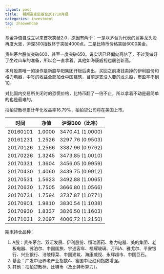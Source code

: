 ```yaml
---
layout: post
title:  朝闻道家庭基金201710月报
categories: investment
tag: zhaowendao
---
```

基金净值自成立以来首次突破2.0，原因有两个：一是以茅台为代表的蓝筹龙头股再度大涨，沪深300指数终于突破4000点，二是比特币价格突破6000美金。

贵州茅台股价突破600，甚至一度突破650。说实话已经偏向高估了，不过我做好了坐过山车的准备，所以会一直拿着。其他如海康威视也屡创新高。

本月股票唯一的操作是新股华阳集团开板后卖出，买回之前凑钱卖掉的伊利股份和格力电器，中签的收益全部加仓中国建筑，目前是支没人要的龙头股，市盈率不到10。

对比国内交易所关闭时的恐慌价格，比特币翻了一倍不止，所以拿着不动是最简单的也是最难的。

拍拍贷散标累计年化收益率16.79%，拍拍贷公司将在美国上市。

| 时间       | 净值     | 沪深300（比率）        |
| -------- | ------ | ---------------- |
| 20160101 | 1.0000 | 3470.41 (1.0000) |
| 20161231 | 1.2526 | 3297.76 (0.9503) |
| 20170126 | 1.2566 | 3387.96 (0.9762) |
| 20170226 | 1.3245 | 3473.85 (1.0010) |
| 20170331 | 1.3604 | 3456.05 (0.9959) |
| 20170430 | 1.4060 | 3439.75 (0.9912) |
| 20170531 | 1.5623 | 3492.88 (1.0065) |
| 20170630 | 1.7505 | 3666.80 (1.0566) |
| 20170731 | 1.7594 | 3737.87 (1.0771) |
| 20170901 | 1.9810 | 3830.54 (1.1038) |
| 20170930 | 1.8337 | 3826.50 (1.1603) |
| 20171031 | 2.2097 | 4006.72 (1.2150) |

期末持仓品种：

1. A股：贵州茅台、双汇发展、伊利股份、恒瑞医药、格力电器、美的集团、老板电器、苏泊尔、中国国旅、宇通客车、福耀玻璃、万科A、雅戈尔、平安银行、兴业银行、涪陵榨菜、中国建筑、海康威视、永辉超市、中国巨石。
2. 基金：广发中证养老产业指数A、富国中证红利指数增强。
3. 其他：拍拍贷散标、比特币（及比特币算力）。


